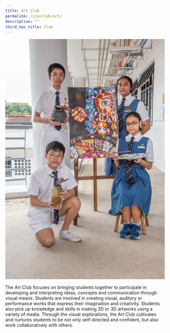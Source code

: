 ```yaml
---
title: Art Club
permalink: /cca/club/art/
description: ""
third_nav_title: Club
---
```

![](/images/IMG_0139_Art.jpg)

The Art Club focuses on bringing students together to participate in developing and interpreting ideas, concepts and communication through visual means. Students are involved in creating visual, auditory or performance works that express their imagination and creativity. Students also pick up knowledge and skills in making 2D or 3D artworks using a variety of media. Through the visual explorations, the Art Club cultivates and nurtures students to be not only self-directed and confident, but also work collaboratively with others.